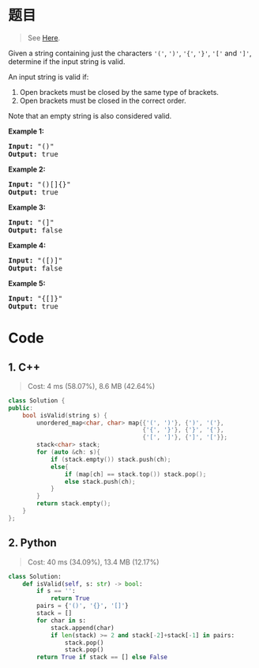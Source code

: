# 题目

> See [Here](https://leetcode.com/problems/valid-parentheses/submissions/).

<div><p>Given a string containing just the characters <code>'('</code>, <code>')'</code>, <code>'{'</code>, <code>'}'</code>, <code>'['</code> and <code>']'</code>, determine if the input string is valid.</p>

<p>An input string is valid if:</p>

<ol>
	<li>Open brackets must be closed by the same type of brackets.</li>
	<li>Open brackets must be closed in the correct order.</li>
</ol>

<p>Note that an empty string is&nbsp;also considered valid.</p>

<p><strong>Example 1:</strong></p>

<pre><strong>Input:</strong> "()"
<strong>Output:</strong> true
</pre>

<p><strong>Example 2:</strong></p>

<pre><strong>Input:</strong> "()[]{}"
<strong>Output:</strong> true
</pre>

<p><strong>Example 3:</strong></p>

<pre><strong>Input:</strong> "(]"
<strong>Output:</strong> false
</pre>

<p><strong>Example 4:</strong></p>

<pre><strong>Input:</strong> "([)]"
<strong>Output:</strong> false
</pre>

<p><strong>Example 5:</strong></p>

<pre><strong>Input:</strong> "{[]}"
<strong>Output:</strong> true
</pre>
</div>

# Code

## 1. C++

> Cost: 4 ms (58.07%), 8.6 MB (42.64%)

```C++
class Solution {
public:
    bool isValid(string s) {
        unordered_map<char, char> map{{'(', ')'}, {')', '('},
                                      {'{', '}'}, {'}', '{'},
                                      {'[', ']'}, {']', '['}};
        stack<char> stack;
        for (auto &ch: s){
            if (stack.empty()) stack.push(ch);
            else{
                if (map[ch] == stack.top()) stack.pop();
                else stack.push(ch);
            }
        }
        return stack.empty();
    }
};
```

## 2. Python

> Cost: 40 ms (34.09%), 13.4 MB (12.17%)

```python
class Solution:
    def isValid(self, s: str) -> bool:
        if s == '':
            return True
        pairs = {'()', '{}', '[]'}
        stack = []
        for char in s:
            stack.append(char)
            if len(stack) >= 2 and stack[-2]+stack[-1] in pairs:
                stack.pop()
                stack.pop()
        return True if stack == [] else False
```
